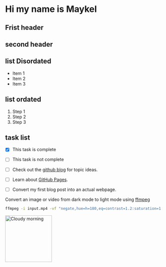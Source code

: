 # Hi my name is Maykel
## Frist header

## second header

## list Disordated
-  Item 1
-  Item 2
-  Item 3
## list ordated
1. Step 1
2. Step 2
3. Step 3
## task list
- [x] This task is complete
- [ ] This task is not complete

- [ ] Check out the [github blog](https://github.blog/) for topic ideas.
- [ ] Learn about [GitHub Pages](https://skills.github.com/#first-day-on-github).
- [ ] Convert my first blog post into an actual webpage.

Convert an image or video from dark mode to light mode using [ffmpeg](https://www.ffmpeg.org)

```bash
ffmpeg -i input.mp4 -vf "negate,hue=h=180,eq=contrast=1.2:saturation=1.1" output.mp4
```

<img alt="Cloudy morning" src="https://octodex.github.com/images/cloud.jpg" width="150" >
